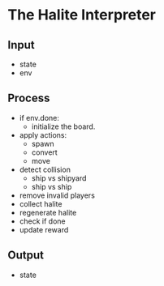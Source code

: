 # The Halite Interpreter

## Input

* state
* env

## Process

* if env.done:
    * initialize the board.
* apply actions:
    * spawn
    * convert
    * move
* detect collision
    * ship vs shipyard
    * ship vs ship
* remove invalid players
* collect halite
* regenerate halite
* check if done
* update reward

## Output

* state
